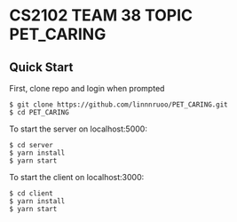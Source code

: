 # CS2102 TEAM 38 TOPIC PET_CARING

## Quick Start
First, clone repo and login when prompted
```
$ git clone https://github.com/linnnruoo/PET_CARING.git
$ cd PET_CARING
```
To start the server on localhost:5000:
```
$ cd server
$ yarn install
$ yarn start
```
To start the client on localhost:3000:
```
$ cd client
$ yarn install
$ yarn start
```
